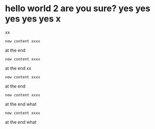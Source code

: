 # hello world 2 are you sure? yes yes yes yes yes x

xx

```
new content xxxx
```

at the end

```
new content xxxx
```

at the end xx

```
new content xxxx
```

at the end

```
new content xxxx
```

at the end what

```
new content xxxx
```

at the end what